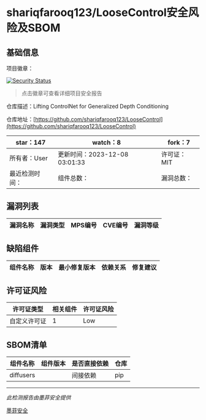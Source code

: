 # shariqfarooq123/LooseControl安全风险及SBOM

## 基础信息

项目徽章：

[![Security Status](https://www.murphysec.com/platform3/v31/badge/1733919994340659200.svg)](https://www.murphysec.com/console/report/1733919993514381312/1733919994340659200)

> 点击徽章可查看详细项目安全报告

仓库描述：Lifting ControlNet for Generalized Depth Conditioning

仓库地址：[https://github.com/shariqfarooq123/LooseControl](https://github.com/shariqfarooq123/LooseControl)

| star：147 | watch：8 | fork：7 |
| ----------- | -------------- | ------------ |
| 所有者：User | 更新时间：2023-12-08 03:01:33 | 许可证：MIT |
| 最近检测时间： | 组件总数： | 漏洞总数： |




## 漏洞列表

| 漏洞名称 | 漏洞类型 | MPS编号 | CVE编号 | 漏洞等级 |
| ------- | ------ | ------- | ------ | ----- |





## 缺陷组件

| 组件名称 | 版本 | 最小修复版本 | 依赖关系 | 修复建议 |
| -------- | ---- | ------------ | -------- | -------- |





## 许可证风险

| 许可证类型 | 相关组件 | 许可证风险 |
| ---------- | -------- | ---------- |
|自定义许可证|1|Low|




## SBOM清单

| 组件名称 | 组件版本 | 是否直接依赖 | 仓库 |
| -------- | -------- | ------------ | ---- |
|diffusers||间接依赖|pip|


------

*此检测报告由墨菲安全提供*

[墨菲安全](www.murphysec.com)